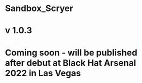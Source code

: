 # Sandbox_Scryer
#
# v 1.0.3
#
# Coming soon - will be published after debut at Black Hat Arsenal 2022 in Las Vegas
#
#
